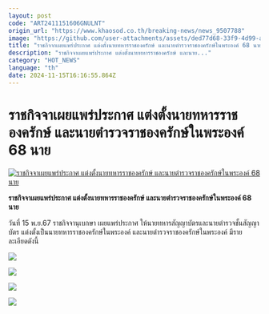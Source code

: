 ```yaml
---
layout: post
code: "ART2411151606GNULNT"
origin_url: "https://www.khaosod.co.th/breaking-news/news_9507788"
image: "https://github.com/user-attachments/assets/ded77d68-33f9-4d99-ab53-b70ee954a7f2"
title: "ราชกิจจาเผยแพร่ประกาศ แต่งตั้งนายทหารราชองครักษ์ และนายตำรวจราชองครักษ์ในพระองค์ 68 นาย"
description: "ราชกิจจาเผยแพร่ประกาศ แต่งตั้งนายทหารราชองครักษ์ และนาย..."
category: "HOT_NEWS"
language: "th"
date: 2024-11-15T16:16:55.864Z
---
```


# ราชกิจจาเผยแพร่ประกาศ แต่งตั้งนายทหารราชองครักษ์ และนายตำรวจราชองครักษ์ในพระองค์ 68 นาย

[![ราชกิจจาเผยแพร่ประกาศ แต่งตั้งนายทหารราชองครักษ์ และนายตำรวจราชองครักษ์ในพระองค์ 68 นาย](https://www.khaosod.co.th/wpapp/uploads/2024/11/rajjija.jpg "ราชกิจจาเผยแพร่ประกาศ แต่งตั้งนายทหารราชองครักษ์ และนายตำรวจราชองครักษ์ในพระองค์ 68 นาย")](https://www.khaosod.co.th/wpapp/uploads/2024/11/rajjija.jpg)

**ราชกิจจาเผยแพร่ประกาศ แต่งตั้งนายทหารราชองครักษ์ และนายตำรวจราชองครักษ์ในพระองค์ 68 นาย**

วันที่ 15 พ.ย.67 ราชกิจจานุเบกษา เผยแพร่ประกาศ ให้นายทหารสัญญาบัตรและนายตำรวจชั้นสัญญาบัตร แต่งตั้งเป็นนายทหารราชองครักษ์ในพระองค์ และนายตำรวจราชองครักษ์ในพระองค์ มีรายละเอียดดังนี้

[![](https://www.khaosod.co.th/wpapp/uploads/2024/11/rajjija2.jpg)](https://www.khaosod.co.th/wpapp/uploads/2024/11/rajjija2.jpg)

[![](https://www.khaosod.co.th/wpapp/uploads/2024/11/rajjija3.jpg)](https://www.khaosod.co.th/wpapp/uploads/2024/11/rajjija3.jpg)

[![](https://www.khaosod.co.th/wpapp/uploads/2024/11/rajjija4.jpg)](https://www.khaosod.co.th/wpapp/uploads/2024/11/rajjija4.jpg)

[![](https://www.khaosod.co.th/wpapp/uploads/2024/11/rajjija5.jpg)](https://www.khaosod.co.th/wpapp/uploads/2024/11/rajjija5.jpg)